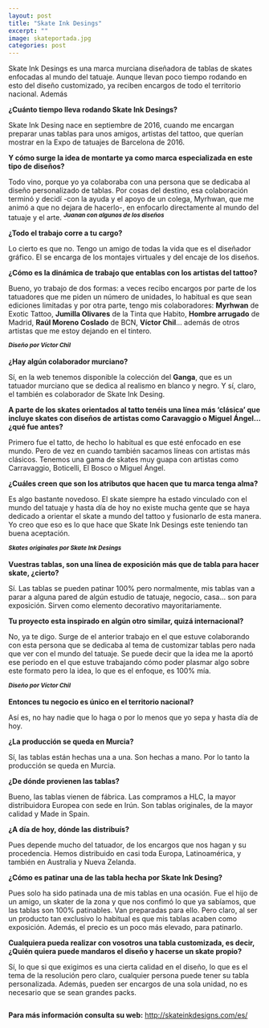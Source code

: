 ```yaml
---
layout: post
title: "Skate Ink Desings"
excerpt: ""
image: skateportada.jpg
categories: post
---
```


Skate Ink Desings es una marca murciana diseñadora de tablas de skates enfocadas al mundo del tatuaje. Aunque llevan poco tiempo rodando en esto del diseño customizado, ya reciben encargos de todo el territorio nacional. Además 

<b>¿Cuánto tiempo lleva rodando Skate Ink Desings?</b> 

Skate Ink Desing nace en septiembre de 2016, cuando me encargan preparar unas tablas para unos amigos, artistas del tattoo, que querían mostrar en la Expo de tatuajes de Barcelona de 2016. 

<b>Y cómo surge la idea de montarte ya como marca especializada en este tipo de diseños?</b>

Todo vino, porque yo ya colaboraba con una persona que se dedicaba al diseño personalizado de tablas. Por cosas del destino, esa colaboración terminó y decidí -con la ayuda y el apoyo de un colega, Myrhwan, que me animó a que no dejara de hacerlo-, en enfocarlo directamente al mundo del tatuaje y el arte. 
<span class="image left"><img src="{{ site.baseurl }}/assets/images/skate/juanan.jpg" alt="" /><sup><b><i>Juanan con algunos de los diseños</i></b></sup></span>


<b>¿Todo el trabajo corre a tu cargo?</b> 

Lo cierto es que no. Tengo un amigo de todas la vida que es el diseñador gráfico. El se encarga de los montajes virtuales y del encaje de los diseños. 

<b>¿Cómo es la dinámica de trabajo que entablas con los artistas del tattoo?</b>

Bueno, yo trabajo de dos formas: a veces recibo encargos por parte de los tatuadores que me piden un número de unidades, lo habitual es que sean ediciones limitadas y por otra parte, tengo mis colaboradores: <b>Myrhwan</b> de Exotic Tattoo, <b>Jumilla Olivares</b> de la Tinta que Habito, <b>Hombre arrugado</b> de Madrid, <b>Raúl Moreno Coslado</b> de BCN, <b>Víctor Chil</b>… además de otros artistas que me estoy dejando en el tintero.

<span class="image right"><img src="{{ site.baseurl }}/assets/images/skate/chill1.jpg" alt="" /><sup><b><i>Diseño por Víctor Chil</i></b></sup></span>

<b>¿Hay algún colaborador murciano?</b> 

Sí, en la web tenemos disponible la colección del <b>Ganga</b>, que es un tatuador murciano que se dedica al realismo en blanco y negro. Y sí, claro, el también es colaborador de Skate Ink Desing. 

<b>A parte de los skates orientados al tatto tenéis una línea más ‘clásica’ que incluye skates con diseños de artistas como Caravaggio o Miguel Ángel… ¿qué fue antes?</b>

Primero fue el tatto, de hecho lo habitual es que esté enfocado en ese mundo. Pero de vez en cuando también sacamos líneas con artistas más clásicos. Tenemos una gama de skates muy guapa con artistas como Carravaggio, Boticelli, El Bosco o Miguel Ángel.  

<b>¿Cuáles creen que son los atributos que hacen que tu marca tenga alma?</b> 

Es algo bastante novedoso. El skate siempre ha estado vinculado con el mundo del tatuaje y hasta día de hoy no existe mucha gente que se haya dedicado a orientar el skate a mundo del tattoo y fusionarlo de esta manera.  Yo creo que eso es lo que hace que Skate Ink Desings este teniendo tan buena aceptación.

<span class="image left"><img src="{{ site.baseurl }}/assets/images/skate/skate1.jpg" alt="" /><sup><b><i>Skates originales por Skate Ink Desings</i></b></sup></span>

<b>Vuestras tablas, son una línea de exposición más que de tabla para hacer skate, ¿cierto?</b>

Sí. Las tablas se pueden patinar 100% pero normalmente, mis tablas van a parar a alguna pared de algún estudio de tatuaje, negocio, casa… son para exposición. Sirven como elemento decorativo mayoritariamente. 

<b>Tu proyecto esta inspirado en algún otro similar, quizá internacional?</b> 

No, ya te digo. Surge de el anterior trabajo en el que estuve colaborando con esta persona que se dedicaba al tema de customizar tablas pero nada que ver con el mundo del tatuaje. Se puede decir que la idea me la aportó ese periodo en el que estuve trabajando cómo poder plasmar algo sobre este formato pero la idea, lo que es el enfoque, es 100% mía. 

<span class="image right"><img src="{{ site.baseurl }}/assets/images/skate/chill2.jpg" alt="" /><sup><b><i>Diseño por Víctor Chil</i></b></sup></span>


<b>Entonces tu negocio es único en el territorio nacional?</b> 

Así es, no hay nadie que lo haga o por lo menos que yo sepa y hasta día de hoy. 

<b>¿La producción se queda en Murcia?</b>

Sí, las tablas están hechas una a una.  Son hechas a mano. Por lo tanto la producción se queda en Murcia. 

<b>¿De dónde provienen las tablas?</b> 

Bueno, las tablas vienen de fábrica. Las compramos a HLC, la mayor distribuidora Europea con sede en Irún. Son tablas originales, de la mayor calidad y Made in Spain. 

<b>¿A día de hoy, dónde las distribuís?</b> 

Pues depende mucho del tatuador, de los encargos que nos hagan y su procedencia. Hemos distribuido en casi toda Europa, Latinoamérica, y también en  Australia y Nueva Zelanda.


<b>¿Cómo es patinar una de las tabla hecha por Skate Ink Desing?</b> 

Pues solo ha sido patinada una de mis tablas en una ocasión. Fue el hijo de un amigo, un skater de la zona y que nos confimó lo que ya sabíamos, que las tablas son 100% patinables. Van preparadas para ello. Pero claro, al ser un producto tan exclusivo lo habitual es que mis tablas acaben como exposición. Además, el precio es un poco más elevado, para patinarlo. 

<b>Cualquiera pueda realizar con vosotros una tabla customizada, es decir, ¿Quién quiera puede mandaros el diseño y hacerse un skate propio?</b>

Sí, lo que si que exigimos es una cierta calidad en el diseño, lo que es el tema de la resolución pero claro, cualquier persona puede tener su tabla personalizada. Además, pueden ser encargos de una sola unidad, no es necesario que se sean grandes packs. 

<span class="image object">
      <img src="assets/images/pieskate.jpg" alt="" />
    </span>

<b>Para más información consulta su web:</b> 
<a href= " http://skateinkdesigns.com/es/">http://skateinkdesigns.com/es/</a>

